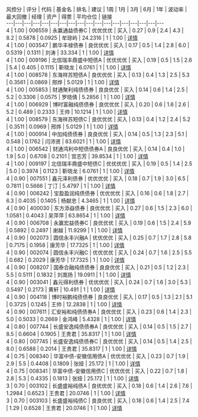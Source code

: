 风控分 | 评分 | 代码 | 基金名 | 排名 | 建议 | 1周 | 1月 | 3月 | 6月 | 1年 | 波动率 | 最大回撤 | 经理 | 资产
| 得票 | 平均仓位 | 链接  
---|---|---|---|---|---|---|---|---|---|---|---|---|---|---|---|---|---  
4 | 1.00 | 006559 | 永赢通益债券C | 优优优优 | 买入 | 0.27 | 0.9 | 2.4 | 4.3 | 8.2 |
0.5878 | 0.0925 | 牟琼屿 | 24.2316 | 1 | 1.00 |
[详情](http://fund.eastmoney.com/006559.html)  
4 | 1.00 | 003547 | 鹏华丰禄债券 | 良优优优 | 买入 | 0.17 | 0.5 | 1.4 | 2.8 | 6.0 | 0.5319
| 0.1311 | 刘涛 | 33.334 | 1 | 1.00 |
[详情](http://fund.eastmoney.com/003547.html)  
4 | 1.00 | 009196 | 北信瑞丰鼎盛中短债A | 优优优优 | 买入 | 0.19 | 0.5 | 1.5 | 2.6 | 5.4 |
0.405 | 0.1115 | 靳晓龙 | 6.0761 | 1 | 1.00 |
[详情](http://fund.eastmoney.com/009196.html)  
4 | 1.00 | 008578 | 东海祥苏短债A | 良优优优 | 买入 | 0.13 | 0.4 | 1.3 | 2.5 | 5.3 |
0.3561 | 0.0869 | 邢烨 | 5.0129 | 1 | 1.00 |
[详情](http://fund.eastmoney.com/008578.html)  
4 | 1.00 | 005853 | 财通聚利纯债债券 | 良良优优 | 买入 | 0.14 | 0.6 | 1.4 | 2.5 | 5.2 |
0.3306 | 0.0575 | 罗晓倩 | 5.2856 | 1 | 1.00 |
[详情](http://fund.eastmoney.com/005853.html)  
4 | 1.00 | 006929 | 博时富融纯债债券 | 良优优优 | 买入 | 0.20 | 0.6 | 1.6 | 2.6 | 5.2 |
0.489 | 0.2333 | 王帅 | 10.1214 | 1 | 1.00 |
[详情](http://fund.eastmoney.com/006929.html)  
4 | 1.00 | 008579 | 东海祥苏短债C | 良优优优 | 买入 | 0.13 | 0.4 | 1.2 | 2.4 | 5.2 |
0.3511 | 0.0969 | 邢烨 | 5.0129 | 1 | 1.00 |
[详情](http://fund.eastmoney.com/008579.html)  
4 | 1.00 | 000914 | 中加纯债债券 | 良良优优 | 买入 | 0.14 | 0.5 | 1.3 | 2.3 | 5.1 | 0.548
| 0.1762 | 闫沛贤 | 83.6021 | 1 | 1.00 |
[详情](http://fund.eastmoney.com/000914.html)  
4 | 1.00 | 006542 | 财通鸿利中短债债券A | 良良优优 | 买入 | 0.14 | 0.4 | 1.0 | 1.9 | 5.0 |
0.6708 | 0.2101 | 宫志芳 | 39.8534 | 1 | 1.00 |
[详情](http://fund.eastmoney.com/006542.html)  
4 | 1.00 | 009197 | 北信瑞丰鼎盛中短债C | 优优优优 | 买入 | 0.19 | 0.5 | 1.4 | 2.5 | 5.0 |
0.3974 | 0.1123 | 靳晓龙 | 6.0761 | 1 | 1.00 |
[详情](http://fund.eastmoney.com/009197.html)  
4 | 0.90 | 007551 | 鑫元泽利债券 | 优优优优 | 买入 | 0.18 | 0.7 | 1.9 | 3.0 | 6.5 | 0.7811
| 0.5666 | 丁汀 | 5.4797 | 1 | 1.00 |
[详情](http://fund.eastmoney.com/007551.html)  
4 | 0.90 | 006242 | 宝盈盈润纯债债券 | 优优优优 | 买入 | 0.16 | 0.6 | 1.8 | 2.7 | 6.3 |
0.4035 | 0.1405 | 杨献忠 | 4.3465 | 1 | 1.00 |
[详情](http://fund.eastmoney.com/006242.html)  
4 | 0.90 | 400030 | 东方添益债券 | 良优优优 | 买入 | 0.27 | 0.6 | 1.5 | 2.3 | 6.0 | 1.0581
| 0.4043 | 吴萍萍 | 63.8654 | 1 | 1.00 |
[详情](http://fund.eastmoney.com/400030.html)  
4 | 0.90 | 006708 | 永赢宏益债券C | 良优优优 | 买入 | 0.19 | 0.6 | 1.5 | 2.4 | 5.9 |
0.5892 | 0.2497 | 谢越 | 11.9299 | 1 | 1.00 |
[详情](http://fund.eastmoney.com/006708.html)  
4 | 0.90 | 002073 | 圆信永丰兴融A | 优优优优 | 买入 | 0.25 | 0.7 | 1.7 | 2.8 | 5.8 |
0.7175 | 0.1958 | 康芳华 | 17.7325 | 1 | 1.00 |
[详情](http://fund.eastmoney.com/002073.html)  
4 | 0.90 | 002074 | 圆信永丰兴融C | 优优优优 | 买入 | 0.24 | 0.7 | 1.6 | 2.5 | 5.5 | 0.682
| 0.2029 | 康芳华 | 17.7325 | 1 | 1.00 |
[详情](http://fund.eastmoney.com/002074.html)  
4 | 0.90 | 008207 | 国泰合融纯债债券 | 良良优优 | 买入 | 0.21 | 0.5 | 1.2 | 2.3 | 5.5 |
0.5111 | 0.1832 | 刘嵩扬 | 19.0911 | 1 | 1.00 |
[详情](http://fund.eastmoney.com/008207.html)  
4 | 0.90 | 003041 | 鑫元得利债券 | 优优优优 | 买入 | 0.24 | 0.7 | 1.6 | 3.0 | 5.3 | 0.5497
| 0.2173 | 黄轩 | 10.491 | 1 | 1.00 |
[详情](http://fund.eastmoney.com/003041.html)  
4 | 0.90 | 004118 | 博时裕鹏纯债债券 | 良良优优 | 买入 | 0.17 | 0.5 | 1.3 | 2.1 | 5.1 |
0.3725 | 0.1245 | 王帅 | 12.2838 | 1 | 1.00 |
[详情](http://fund.eastmoney.com/004118.html)  
4 | 0.90 | 007611 | 汇安裕和纯债债券A | 良优优优 | 买入 | 0.23 | 0.6 | 1.4 | 2.3 | 5.0 |
0.5033 | 0.2669 | 金鸿峰 | 5.4328 | 1 | 1.00 |
[详情](http://fund.eastmoney.com/007611.html)  
4 | 0.80 | 007744 | 长盛安逸纯债债券A | 良优优优 | 买入 | 0.14 | 0.5 | 1.5 | 2.7 | 8.5 |
0.6604 | 0.1905 | 王贵君 | 35.8317 | 1 | 1.00 |
[详情](http://fund.eastmoney.com/007744.html)  
4 | 0.80 | 007745 | 长盛安逸纯债债券C | 良优优优 | 买入 | 0.14 | 0.5 | 1.4 | 2.5 | 8.0 |
0.6588 | 0.2014 | 王贵君 | 35.8317 | 1 | 1.00 |
[详情](http://fund.eastmoney.com/007745.html)  
4 | 0.75 | 008340 | 华富中债-安徽信用债A | 优优优优 | 买入 | 0.23 | 0.7 | 1.9 | 2.9 | 5.5 |
0.4408 | 0.1809 | 张娅 | 25.172 | 1 | 1.00 |
[详情](http://fund.eastmoney.com/008340.html)  
4 | 0.75 | 008341 | 华富中债-安徽信用债C | 优优优优 | 买入 | 0.22 | 0.7 | 1.8 | 2.8 | 5.3 |
0.4335 | 0.1813 | 张娅 | 25.172 | 1 | 1.00 |
[详情](http://fund.eastmoney.com/008341.html)  
3 | 0.70 | 003102 | 长盛盛裕纯债A | 良优优优 | 买入 | 0.18 | 0.6 | 1.4 | 2.6 | 7.6 |
1.2984 | 0.6523 | 王贵君 | 20.0746 | 1 | 1.00 |
[详情](http://fund.eastmoney.com/003102.html)  
3 | 0.70 | 003103 | 长盛盛裕纯债C | 良良优优 | 买入 | 0.18 | 0.6 | 1.4 | 2.5 | 7.4 | 1.29
| 0.6528 | 王贵君 | 20.0746 | 1 | 1.00 |
[详情](http://fund.eastmoney.com/003103.html)

